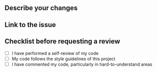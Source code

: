 ## Describe your changes

## Link to the issue

## Checklist before requesting a review
- [ ] I have performed a self-review of my code
- [ ] My code follows the style guidelines of this project
- [ ] I have commented my code, particularly in hard-to-understand areas
